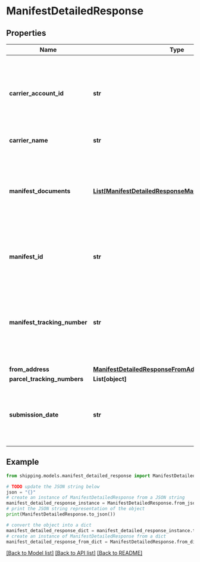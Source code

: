 # ManifestDetailedResponse


## Properties

Name | Type | Description | Notes
------------ | ------------- | ------------- | -------------
**carrier_account_id** | **str** | A unique identifier associated with the Carrier account which is used while creating Manifest. | [optional] 
**carrier_name** | **str** | Name of the Carrier. | [optional] 
**manifest_documents** | [**List[ManifestDetailedResponseManifestDocumentsInner]**](ManifestDetailedResponseManifestDocumentsInner.md) | The electronically generated document that has manifest (end-of-day) records of all shipments of the day. | [optional] 
**manifest_id** | **str** | The unique manifest ID. This field is not returned for APAC Services. | [optional] 
**manifest_tracking_number** | **str** | The manifest tracking number. This is returned only if the carrier has a pre-defined valid value, e.g., UPS, FedEX, or USPS. | [optional] 
**from_address** | [**ManifestDetailedResponseFromAddress**](ManifestDetailedResponseFromAddress.md) |  | [optional] 
**parcel_tracking_numbers** | **List[object]** |  | [optional] 
**submission_date** | **str** | The date the shipments are to be tendered to the carrier, entered as YYYY-MM-DD. | [optional] 

## Example

```python
from shipping.models.manifest_detailed_response import ManifestDetailedResponse

# TODO update the JSON string below
json = "{}"
# create an instance of ManifestDetailedResponse from a JSON string
manifest_detailed_response_instance = ManifestDetailedResponse.from_json(json)
# print the JSON string representation of the object
print(ManifestDetailedResponse.to_json())

# convert the object into a dict
manifest_detailed_response_dict = manifest_detailed_response_instance.to_dict()
# create an instance of ManifestDetailedResponse from a dict
manifest_detailed_response_from_dict = ManifestDetailedResponse.from_dict(manifest_detailed_response_dict)
```
[[Back to Model list]](../README.md#documentation-for-models) [[Back to API list]](../README.md#documentation-for-api-endpoints) [[Back to README]](../README.md)


